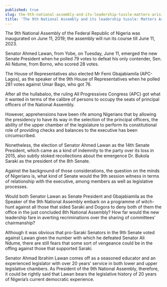 ```yaml
---
published: true
slug: the-9th-national-assembly-and-its-leadership-tussle-matters-arising
title: 'The 9th National Assembly and its leadership tussle: Matters Arising!'
---
```

The 9th National Assembly of the Federal Republic of Nigeria was inaugurated on June 11, 2019; the assembly will run its course till June 11, 2023.

Senator Ahmed Lawan, from Yobe, on Tuesday, June 11, emerged the new Senate President when he polled 79 votes to defeat his only contender, Sen. Ali Ndume, from Borno, who scored 28 votes.

The House of Representatives also elected Mr Femi Gbajabiamila (APC-Lagos), as the speaker of the 9th House of Representatives when he polled 281 votes against Umar Bago, who got 76.

After all the hullabaloo, the ruling All Progressives Congress (APC) got what it wanted in terms of the calibre of persons to occupy the seats of principal officers of the National Assembly.

However, apprehensions have been rife among Nigerians that by allowing the presidency to have its way in the selection of the principal officers, the ability of the upper chamber of the legislature to perform its constitutional role of providing checks and balances to the executive has been circumscribed.

Nonetheless, the election of Senator Ahmed Lawan as the 14th Senate President, which came as a kind of indemnity to the party over its loss in 2015, also subtly stoked recollections about the emergence Dr. Bukola Saraki as the president of the 8th Senate.

Against the background of those considerations, the question on the minds of Nigerians is, what kind of Senate would the 9th session witness in terms of relationship with the executive, among members as well as legislative processes.

Would both Senator Lawan as Senate President and Gbajabiamila as the Speaker of the 9th National Assembly embark on a programme of witch-hunt against all those that sided Saraki and Dogora to deny both of them the office in the just concluded 8th National Assembly? How far would the new leadership fare in averting recriminations over the sharing of committees’ chairmanship?

Although it was obvious that pro-Saraki Senators in the 9th Senate voted against Lawan given the number with which he defeated Senator Ali Ndume, there are still fears that some sort of vengeance could be in the offing against those that supported Saraki.

Senator Ahmad Ibrahim Lawan comes off as a seasoned educator and an experienced legislator with over 20 years’ service in both lower and upper legislative chambers. As President of the 9th National Assembly, therefore, it could be rightly said that Lawan bears the legislative history of 20 years of Nigeria’s current democratic experience.

